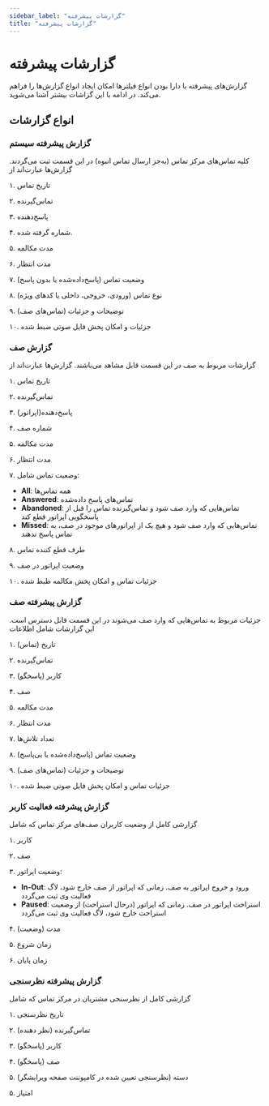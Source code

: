 ```yaml
---
sidebar_label: "گزارشات پیشرفته"
title: "گزارشات پیشرفته"
---
```



# گزارشات پیشرفته

گزارش‌‌های پیشرفته با دارا‌ ‌بودن انواع فیلتر‌‌ها امكان ایجاد انواع گزارش‌‌ها را فراهم می‌كند. در ادامه با این گزاشات بیشتر آشنا می‌‌شوید.

## انواع گزارشات

### گزارش پیشرفته سیستم
كلیه تماس‌‌های مركز تماس (به‌‌جز ارسال تماس انبوه) در این قسمت ثبت می‌گردند. گزارش‌‌ها عبارت‌اند از

۱. تاریخ تماس

۲. تماس‌گیرنده

۳. پاسخ‌‌دهنده

۴. شماره گرفته شده.

۵. مدت مکالمه

۶. مدت انتظار

۷. وضعیت تماس (پاسخ‌‌داده‌‌شده یا بدون پاسخ)

۸. نوع تماس (ورودی، خروجی، داخلی یا کدهای ویژه)

۹. توضیحات و جزئیات (تماس‌‌های صف)

۱۰. جزئیات و امكان پخش فایل صوتی ضبط‌ شده

### گزارش صف 
گزارشات مربوط به صف در این قسمت قابل مشاهد می‌باشند. گزارش‌ها عبارت‌اند از

۱. تاریخ تماس

۲. تماس‌گیرنده

۳. پاسخ‌‌دهنده(اپراتور)

۴. شماره صف

۵. مدت مکالمه 

۶. مدت انتظار

۷. وضعیت تماس  شامل:
- **All**: همه تماس‌‌ها
- **Answered**: تماس‌‌های پاسخ‌ داده‌‌شده
- **Abandoned**: تماس‌هایی که وارد صف شود و تماس‌گیرنده تماس را قبل از پاسخگویی اپراتور قطع کند
- **Missed**: تماس‌هایی که وارد صف شود و هیچ یک از اپراتورهای موجود در صف، به تماس پاسخ ندهند

۸. طرف قطع کننده تماس

۹. وضعیت اپراتور در صف

۱۰. جزئیات تماس و امکان پخش مکالمه ظبط شده

### گزارش پیشرفته صف
جزئیات مربوط به تماس‌‌هایی كه وارد صف می‌شوند در این قسمت قابل دسترس است. این گزارشات شامل اطلاعات

۱. تاریخ (تماس)

۲. تماس‌‌گیرنده

۳. کاربر (پاسخگو)

۴. صف

۵. مدت مکالمه

۶. مدت انتظار

۷. تعداد تلاش‌‌ها

۸. وضعیت تماس (پاسخ‌‌داده‌‌شده یا بی‌پاسخ)

۹. توضیحات و جزئیات (تماس‌‌های صف)

۱۰. جزئیات تماس و امكان پخش فایل صوتی ضبط شده

### گزارش پیشرفته فعالیت كاربر 
گزارشی کامل از وضعیت کاربران صف‌‌های مرکز تماس که شامل

۱. کاربر

۲. صف

۳. وضعیت اپراتور:
- **In-Out**: ورود و خروج اپراتور به صف. زمانی که اپراتور از صف خارج شود، لاگ فعالیت وی ثبت می‌‌گردد
- **Paused**: استراحت اپراتور در صف. زمانی که اپراتور (درحال استراحت) از وضعیت استراحت خارج شود، لاگ فعالیت وی ثبت می‌‌گردد

۴. مدت (وضعیت)

۵. زمان شروع

۶. زمان پایان


### گزارش پیشرفته نظرسنجی
گزارشی کامل از نظرسنجی مشتریان در مرکز تماس که شامل

۱. تاریخ نظرسنجی

۲. تماس‌‌گیرنده (نظر دهنده)

۳. کاربر (پاسخگو)

۴. صف (پاسخگو)

۵. دسته (نظرسنجی تعیین شده در کامپوننت صفحه ویرایشگر) 

۵. امتیاز 